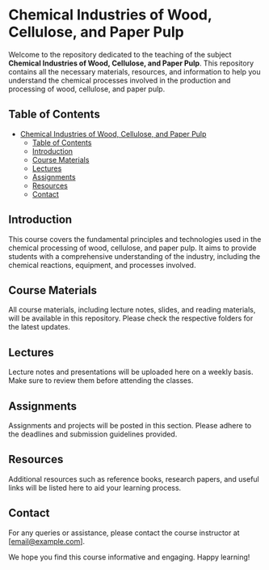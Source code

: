 # Chemical Industries of Wood, Cellulose, and Paper Pulp

Welcome to the repository dedicated to the teaching of the subject **Chemical Industries of Wood, Cellulose, and Paper Pulp**. This repository contains all the necessary materials, resources, and information to help you understand the chemical processes involved in the production and processing of wood, cellulose, and paper pulp.

## Table of Contents

- [Chemical Industries of Wood, Cellulose, and Paper Pulp](#chemical-industries-of-wood-cellulose-and-paper-pulp)
  - [Table of Contents](#table-of-contents)
  - [Introduction](#introduction)
  - [Course Materials](#course-materials)
  - [Lectures](#lectures)
  - [Assignments](#assignments)
  - [Resources](#resources)
  - [Contact](#contact)

## Introduction

This course covers the fundamental principles and technologies used in the chemical processing of wood, cellulose, and paper pulp. It aims to provide students with a comprehensive understanding of the industry, including the chemical reactions, equipment, and processes involved.

## Course Materials

All course materials, including lecture notes, slides, and reading materials, will be available in this repository. Please check the respective folders for the latest updates.

## Lectures

Lecture notes and presentations will be uploaded here on a weekly basis. Make sure to review them before attending the classes.

## Assignments

Assignments and projects will be posted in this section. Please adhere to the deadlines and submission guidelines provided.

## Resources

Additional resources such as reference books, research papers, and useful links will be listed here to aid your learning process.

## Contact

For any queries or assistance, please contact the course instructor at [email@example.com].

We hope you find this course informative and engaging. Happy learning!

